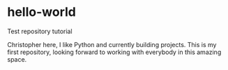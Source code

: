 # hello-world
Test repository tutorial

Christopher here, I like Python and currently building projects.
This is my first repository, looking forward to working with everybody in this amazing space. 
